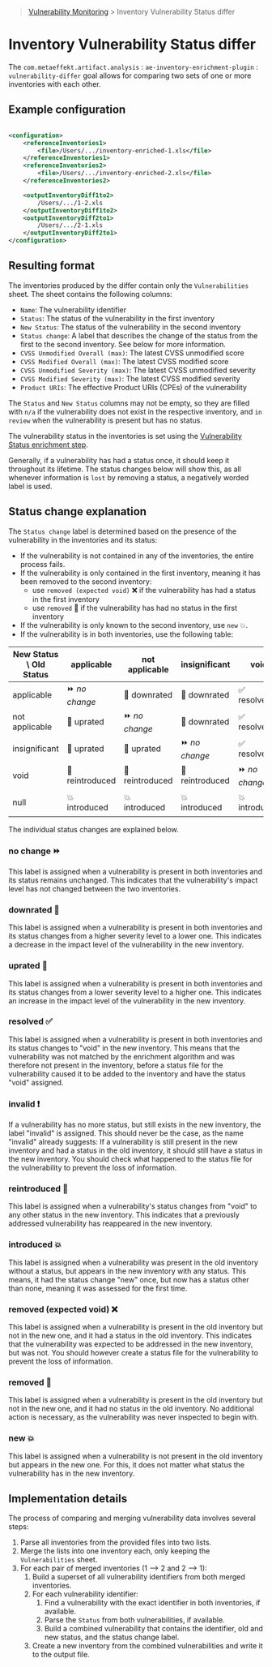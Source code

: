 > [Vulnerability Monitoring](../inventory-enrichment-overview.md) > Inventory Vulnerability Status differ

# Inventory Vulnerability Status differ

The `com.metaeffekt.artifact.analysis` : `ae-inventory-enrichment-plugin` : `vulnerability-differ` goal allows for
comparing two sets of one or more inventories with each other.

## Example configuration

```xml

<configuration>
    <referenceInventories1>
        <file>/Users/.../inventory-enriched-1.xls</file>
    </referenceInventories1>
    <referenceInventories2>
        <file>/Users/.../inventory-enriched-2.xls</file>
    </referenceInventories2>

    <outputInventoryDiff1to2>
        /Users/.../1-2.xls
    </outputInventoryDiff1to2>
    <outputInventoryDiff2to1>
        /Users/.../2-1.xls
    </outputInventoryDiff2to1>
</configuration>
```

## Resulting format

The inventories produced by the differ contain only the `Vulnerabilities` sheet. The sheet contains the following
columns:

- `Name`: The vulnerability identifier
- `Status`: The status of the vulnerability in the first inventory
- `New Status`: The status of the vulnerability in the second inventory
- `Status change`: A label that describes the change of the status from the first to the second inventory. See below for
  more information.
- `CVSS Unmodified Overall (max)`: The latest CVSS unmodified score
- `CVSS Modified Overall (max)`: The latest CVSS modified score
- `CVSS Unmodified Severity (max)`: The latest CVSS unmodified severity
- `CVSS Modified Severity (max)`: The latest CVSS modified severity
- `Product URIs`: The effective Product URIs (CPEs) of the vulnerability

The `Status` and `New Status` columns may not be empty, so they are filled with `n/a` if the vulnerability does not
exist in the respective inventory, and `in review` when the vulnerability is present but has no status.

The vulnerability status in the inventories is set using the
[Vulnerability Status enrichment step](https://github.com/org-metaeffekt/metaeffekt-documentation-template/blob/main/doc/inventory-enrichment/enrichment/steps.md#vulnerability-status).

Generally, if a vulnerability has had a status once, it should keep it throughout its lifetime. The status changes below
will show this, as all whenever information is `lost` by removing a status, a negatively worded label is used.

## Status change explanation

The `Status change` label is determined based on the presence of the vulnerability in the inventories and its status:

- If the vulnerability is not contained in any of the inventories, the entire process fails.
- If the vulnerability is only contained in the first inventory, meaning it has been removed to the second inventory:
    - use `removed (expected void)` :x: if the vulnerability has had a status in the first inventory
    - use `removed` :small_blue_diamond: if the vulnerability has had no status in the first inventory
- If the vulnerability is only known to the second inventory, use `new` :boom:.
- If the vulnerability is in both inventories, use the following table:

| New Status \ Old Status | applicable                             | not applicable                         | insignificant                          | void                        | null                                 |
|-------------------------|----------------------------------------|----------------------------------------|----------------------------------------|-----------------------------|--------------------------------------|
| applicable              | :fast_forward: _no change_             | :small_red_triangle_down: downrated    | :small_red_triangle_down: downrated    | :white_check_mark: resolved | :heavy_exclamation_mark: **invalid** |
| not applicable          | :small_red_triangle: uprated           | :fast_forward: _no change_             | :small_red_triangle_down: downrated    | :white_check_mark: resolved | :heavy_exclamation_mark: **invalid** |
| insignificant           | :small_red_triangle: uprated           | :small_red_triangle: uprated           | :fast_forward: _no change_             | :white_check_mark: resolved | :heavy_exclamation_mark: **invalid** |
| void                    | :arrows_counterclockwise: reintroduced | :arrows_counterclockwise: reintroduced | :arrows_counterclockwise: reintroduced | :fast_forward: _no change_  | :heavy_exclamation_mark: **invalid** |
| null                    | :boom: introduced                      | :boom: introduced                      | :boom: introduced                      | :boom: introduced           | :fast_forward: _no change_           |

The individual status changes are explained below.

### no change :fast_forward:

This label is assigned when a vulnerability is present in both inventories and its status remains unchanged. This
indicates that the vulnerability's impact level has not changed between the two inventories.

### downrated :small_red_triangle_down:

This label is assigned when a vulnerability is present in both inventories and its status changes from a higher severity
level to a lower one. This indicates a decrease in the impact level of the vulnerability in the new inventory.

### uprated :small_red_triangle:

This label is assigned when a vulnerability is present in both inventories and its status changes from a lower severity
level to a higher one. This indicates an increase in the impact level of the vulnerability in the new inventory.

### resolved :white_check_mark:

This label is assigned when a vulnerability is present in both inventories and its status changes to "void" in the new
inventory. This means that the vulnerability was not matched by the enrichment algorithm and was therefore not present
in the inventory, before a status file for the vulnerability caused it to be added to the inventory and have the status
"void" assigned.

### invalid :heavy_exclamation_mark:

If a vulnerability has no more status, but still exists in the new inventory, the label "invalid" is assigned. This
should never be the case, as the name "invalid" already suggests: If a vulnerability is still present in the new
inventory and had a status in the old inventory, it should still have a status in the new inventory. You should check
what happened to the status file for the vulnerability to prevent the loss of information.

### reintroduced :arrows_counterclockwise:

This label is assigned when a vulnerability's status changes from "void" to any other status in the new inventory. This
indicates that a previously addressed vulnerability has reappeared in the new inventory.

### introduced :boom:

This label is assigned when a vulnerability was present in the old inventory without a status, but appears in the new
inventory with any status. This means, it had the status change "new" once, but now has a status other than none,
meaning it was assessed for the first time.

### removed (expected void) :x:

This label is assigned when a vulnerability is present in the old inventory but not in the new one, and it had a status
in the old inventory. This indicates that the vulnerability was expected to be addressed in the new inventory, but was
not. You should however create a status file for the vulnerability to prevent the loss of information.

### removed :small_blue_diamond:

This label is assigned when a vulnerability is present in the old inventory but not in the new one, and it had no status
in the old inventory. No additional action is necessary, as the vulnerability was never inspected to begin with.

### new :boom:

This label is assigned when a vulnerability is not present in the old inventory but appears in the new one. For this, it
does not matter what status the vulnerability has in the new inventory.

## Implementation details

The process of comparing and merging vulnerability data involves several steps:

1. Parse all inventories from the provided files into two lists.
2. Merge the lists into one inventory each, only keeping the `Vulnerabilities` sheet.
3. For each pair of merged inventories (1 --> 2 and 2 --> 1):
    1. Build a superset of all vulnerability identifiers from both merged inventories.
    2. For each vulnerability identifier:
        1. Find a vulnerability with the exact identifier in both inventories, if available.
        2. Parse the `Status` from both vulnerabilities, if available.
        3. Build a combined vulnerability that contains the identifier, old and new status, and the status change label.
    3. Create a new inventory from the combined vulnerabilities and write it to the output file.
